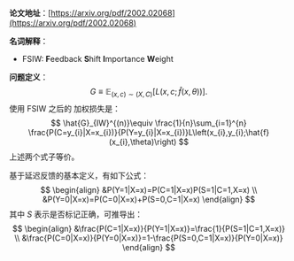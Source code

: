 **论文地址**：[https://arxiv.org/pdf/2002.02068](https://arxiv.org/pdf/2002.02068)

**名词解释**：
- FSIW: **F**eedback **S**hift **I**mportance **W**eight

**问题定义**：
$$
G\equiv\mathbb{E}_{(x,c)\sim(X,C)}\left[L(x,c;\hat{f}(x,\theta))\right].
$$
使用 FSIW 之后的 加权损失是：
$$
\hat{G}_{IW}^{(n)}\equiv \frac{1}{n}\sum_{i=1}^{n} \frac{P(C=y_{i}|X=x_{i})}{P(Y=y_{i}|X=x_{i})}L\left(x_{i},y_{i};\hat{f}(x_{i},\theta)\right)
$$
上述两个式子等价。

基于延迟反馈的基本定义，有如下公式：
$$
\begin{align}
&P(Y=1|X=x)=P(C=1|X=x)P(S=1|C=1,X=x) \\
&P(Y=0|X=x)=P(C=0|X=x)+P(S=0,C=1|X=x)
\end{align}
$$
其中 $S$ 表示是否标记正确，可推导出：
$$
\begin{align}
&\frac{P(C=1|X=x)}{P(Y=1|X=x)}=\frac{1}{P(S=1|C=1,X=x)} \\
&\frac{P(C=0|X=x)}{P(Y=0|X=x)}=1-\frac{P(S=0,C=1|X=x)}{P(Y=0|X=x)}
\end{align}
$$